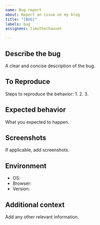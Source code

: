 ```yaml
---
name: Bug report
about: Report an issue on my blog
title: "[BUG]"
labels: bug
assignees: timothechauvet

---
```


## Describe the bug
A clear and concise description of the bug.

## To Reproduce
Steps to reproduce the behavior:
1. 
2. 
3. 

## Expected behavior
What you expected to happen.

## Screenshots
If applicable, add screenshots.

## Environment
- OS:
- Browser:
- Version:

## Additional context
Add any other relevant information.
